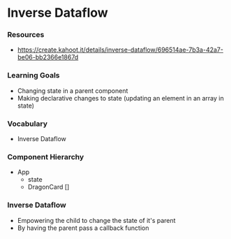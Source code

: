 # Inverse Dataflow

### Resources

* <https://create.kahoot.it/details/inverse-dataflow/696514ae-7b3a-42a7-be06-bb2366e1867d>

### Learning Goals

- Changing state in a parent component
- Making declarative changes to state (updating an element in an array in state)



### Vocabulary

* Inverse Dataflow



### Component Hierarchy

* App 
  * state
  * DragonCard []



### Inverse Dataflow

* Empowering the child to change the state of it's parent
* By having the parent pass a callback function

